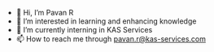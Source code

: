 - 👋 Hi, I’m Pavan R
- 👀 I’m interested in learning and enhancing knowledge
- 🌱 I’m currently interning in KAS Services 
- 📫 How to reach me through pavan.r@kas-services.com

<!---
pavan-r-kas/pavan-r-kas is a ✨ special ✨ repository because its `README.md` (this file) appears on your GitHub profile.
You can click the Preview link to take a look at your changes.
--->
